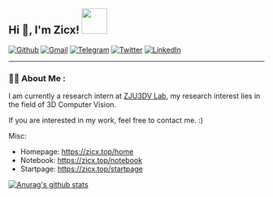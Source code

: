 <h2> Hi 👋, I'm Zicx! <img src="https://media.giphy.com/media/mGcNjsfWAjY5AEZNw6/giphy.gif" width="50"></h2>

[![Github](https://img.shields.io/badge/-Github-136?style=flat&logo=Github&logoColor=white)](https://github.com/cxzhou35)
[![Gmail](https://img.shields.io/badge/-Gmail-136?style=flat&logo=Gmail&logoColor=white)](mailto:zjajzcx3566@gmail.com)
[![Telegram](https://img.shields.io/badge/-Telegram-136?style=flat&logo=Telegram&logoColor=white)](https://telegram.me/cxzhou35)
[![Twitter](https://img.shields.io/badge/-Twitter-136?style=flat&logo=Twitter&logoColor=white)](https://twitter.com/cxzhou35)
[![LinkedIn](https://img.shields.io/badge/-LinkedIn-136?style=flat&logo=LinkedIn&logoColor=white)](https://www.linkedin.com/in/cxzhou35/)

---

### :man_technologist: About Me :
I am currently a research intern at [ZJU3DV Lab](https://github.com/zju3dv), my research interest lies in the field of 3D Computer Vision.

If you are interested in my work, feel free to contact me. :)

Misc:
- Homepage: https://zicx.top/home
- Notebook: https://zicx.top/notebook
- Startpage: https://zicx.top/startpage

<a href="https://github-readme-stats-cxzhou35.vercel.app"><img align="center" src="https://github-readme-stats-cxzhou35.vercel.app/api?username=cxzhou35&show_icons=true&include_all_commits=true&hide_border=true&theme=rose_pine" alt="Anurag's github stats" /></a>
